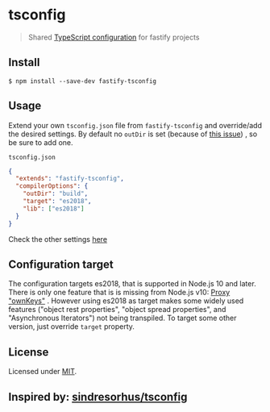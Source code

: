 # tsconfig

> Shared [TypeScript configuration](https://www.typescriptlang.org/docs/handbook/tsconfig-json.html) for fastify projects

## Install

```
$ npm install --save-dev fastify-tsconfig
```

## Usage

Extend your own `tsconfig.json` file from `fastify-tsconfig` and override/add the desired settings. By default no `outDir` is set (because of [this issue](https://github.com/Microsoft/TypeScript/issues/29172)) , so be sure to add one.

`tsconfig.json`

```json
{
  "extends": "fastify-tsconfig",
  "compilerOptions": {
    "outDir": "build",
    "target": "es2018",
    "lib": ["es2018"]
  }
}
```

Check the other settings [here](./tsconfig.json)

## Configuration target

The configuration targets es2018, that is supported in Node.js 10 and later. There is only one feature that is is missing from Node.js v10: [Proxy "ownKeys"](https://node.green/#ES2018) . However using es2018 as target makes some widely used features ("object rest properties", "object spread properties", and "Asynchronous Iterators") not being transpiled. To target some other version, just override `target` property.

## License

Licensed under [MIT](./LICENSE).

## Inspired by: [sindresorhus/tsconfig](https://github.com/sindresorhus/tsconfig)
